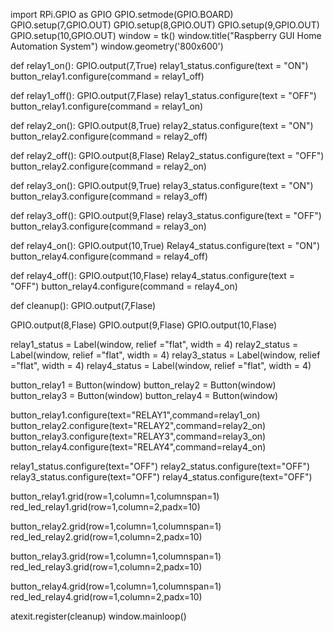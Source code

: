 import RPi.GPIO as GPIO
GPIO.setmode(GPIO.BOARD)
GPIO.setup(7,GPIO.OUT)
GPIO.setup(8,GPIO.OUT)
GPIO.setup(9,GPIO.OUT)
GPIO.setup(10,GPIO.OUT)
window = tk()
window.title("Raspberry GUI Home Automation System")
window.geometry('800x600')
 
def relay1_on():
GPIO.output(7,True)
relay1_status.configure(text = "ON")
button_relay1.configure(command = relay1_off)
 
def relay1_off():
GPIO.output(7,Flase)
relay1_status.configure(text = "OFF")
button_relay1.configure(command = relay1_on)
 
def relay2_on():
GPIO.output(8,True)
relay2_status.configure(text = "ON")
button_relay2.configure(command = relay2_off)
 
def relay2_off():
GPIO.output(8,Flase)
Relay2_status.configure(text = "OFF")
button_relay2.configure(command = relay2_on)
 
def relay3_on():
GPIO.output(9,True)
relay3_status.configure(text = "ON")
button_relay3.configure(command = relay3_off)
 
def relay3_off():
GPIO.output(9,Flase)
relay3_status.configure(text = "OFF")
button_relay3.configure(command = relay3_on)
 
def relay4_on():
GPIO.output(10,True)
Relay4_status.configure(text = "ON")
button_relay4.configure(command = relay4_off)
 
def relay4_off():
GPIO.output(10,Flase)
relay4_status.configure(text = "OFF")
button_relay4.configure(command = relay4_on)
 
def cleanup():
GPIO.output(7,Flase)
 
GPIO.output(8,Flase)
GPIO.output(9,Flase)
GPIO.output(10,Flase)
 
relay1_status = Label(window, relief ="flat", width = 4)
relay2_status = Label(window, relief ="flat", width = 4)
relay3_status = Label(window, relief ="flat", width = 4)
relay4_status = Label(window, relief ="flat", width = 4)
 
button_relay1 = Button(window)
button_relay2 = Button(window)
button_relay3 = Button(window)
button_relay4 = Button(window)
 
button_relay1.configure(text="RELAY1",command=relay1_on)
button_relay2.configure(text="RELAY2",command=relay2_on)
button_relay3.configure(text="RELAY3",command=relay3_on)
button_relay4.configure(text="RELAY4",command=relay4_on)
 
relay1_status.configure(text="OFF")
relay2_status.configure(text="OFF")
relay3_status.configure(text="OFF")
relay4_status.configure(text="OFF")
 
button_relay1.grid(row=1,column=1,columnspan=1)
red_led_relay1.grid(row=1,column=2,padx=10)
 
button_relay2.grid(row=1,column=1,columnspan=1)
red_led_relay2.grid(row=1,column=2,padx=10)
 
button_relay3.grid(row=1,column=1,columnspan=1)
red_led_relay3.grid(row=1,column=2,padx=10)
 
button_relay4.grid(row=1,column=1,columnspan=1)
red_led_relay4.grid(row=1,column=2,padx=10)
 
 
atexit.register(cleanup)
window.mainloop()

